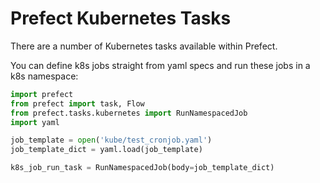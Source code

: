 # Prefect Kubernetes Tasks

There are a number of Kubernetes tasks available within Prefect.

You can define k8s jobs straight from yaml specs and run these jobs in a k8s namespace:
```python
import prefect
from prefect import task, Flow
from prefect.tasks.kubernetes import RunNamespacedJob
import yaml

job_template = open('kube/test_cronjob.yaml')
job_template_dict = yaml.load(job_template)

k8s_job_run_task = RunNamespacedJob(body=job_template_dict)
```
